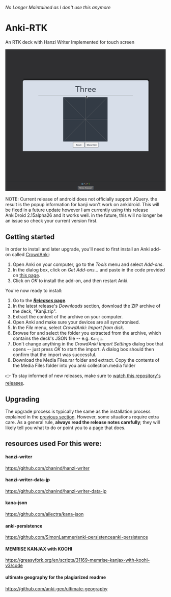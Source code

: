 *No Longer Maintained as I don't use this anymore*

# Anki-RTK
An RTK deck with Hanzi Writer Implemented for touch screen

![chess GIF](Gifs/RTK.gif)


NOTE: Current release of android does not officially support JQuery. the result is the popup information for kanji won't work on ankidroid. This will be fixed in a future update however I am currently using this release AnkiDroid 2.15alpha26 and it works well. in the future, this will no longer be an issue so check your current version first.

## Getting started

In order to install and later upgrade, you'll need to first install an Anki add-on called [CrowdAnki](https://github.com/Stvad/CrowdAnki):

1. Open Anki on your computer, go to the _Tools_ menu and select _Add-ons_.
1. In the dialog box, click on _Get Add-ons..._ and paste in the code provided on [this page](https://ankiweb.net/shared/info/1788670778).
1. Click on _OK_ to install the add-on, and then restart Anki.

You're now ready to install:

1. Go to the **[_Releases_ page](https://github.com/TowelSniffer/Anki-RTK/releases)**.
1. In the latest release's _Downloads_ section, download the ZIP archive of the deck, "Kanji.zip".
1. Extract the content of the archive on your computer.
1. Open Anki and make sure your devices are all synchronised.
1. In the _File_ menu, select _CrowdAnki: Import from disk_.
1. Browse for and select the folder you extracted from the archive, which contains the deck's JSON file -- e.g. `Kanji`.
1. Don't change anything in the _CrowdAnki Import Settings_ dialog box that opens -- just press _OK_ to start the import. A dialog box should then confirm that the import was successful.
1. Download the Media Files.rar folder and extract. Copy the contents of the Media Files folder into you anki collection.media folder

👉 To stay informed of new releases, make sure to [watch this repository's releases](https://help.github.com/en/articles/watching-and-unwatching-releases-for-a-repository).

## Upgrading

The upgrade process is typically the same as the installation process explained in the [previous section](#getting-started). However, some situations require extra care. As a general rule, **always read the release notes carefully**; they will likely tell you what to do or point you to a page that does.

## resources used For this were:

#### hanzi-writer
https://github.com/chanind/hanzi-writer

#### hanzi-writer-data-jp
https://github.com/chanind/hanzi-writer-data-jp

#### kana-json
https://github.com/ailectra/kana-json

#### anki-persistence
https://github.com/SimonLammer/anki-persistenceanki-persistence

#### MEMRISE KANJAX with KOOHI
https://greasyfork.org/en/scripts/31169-memrise-kanjax-with-koohi-v3/code

#### ultimate geography for the plagiarized readme
https://github.com/anki-geo/ultimate-geography
